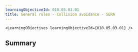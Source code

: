 ```yaml
---
learningObjectiveId: 010.05.03.01
title: General rules - Collision avoidance - SERA
---
```


```tsx eval
<LearningOBjectives learningObjectiveId={010.05.03.01} />
```

## Summary
